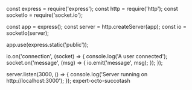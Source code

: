 const express = require('express');
const http = require('http');
const socketIo = require('socket.io');

const app = express();
const server = http.createServer(app);
const io = socketIo(server);

app.use(express.static('public'));

io.on('connection', (socket) => {
    console.log('A user connected');
    socket.on('message', (msg) => {
        io.emit('message', msg);
    });
});

server.listen(3000, () => {
    console.log('Server running on http://localhost:3000');
}); expert-octo-succotash
